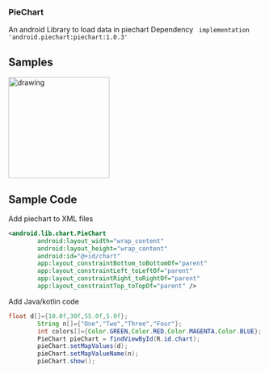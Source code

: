 ### PieChart

An android Library to load data in piechart
Dependency
   ` implementation  'android.piechart:piechart:1.0.3'`
   
   ## Samples
   <img src="https://user-images.githubusercontent.com/19813264/73049990-592e8100-3ea4-11ea-97bd-5a21a680af36.png" alt="drawing" width="200"/>
   
## Sample Code
Add piechart to XML files
```xml
<android.lib.chart.PieChart
        android:layout_width="wrap_content"
        android:layout_height="wrap_content"
        android:id="@+id/chart"
        app:layout_constraintBottom_toBottomOf="parent"
        app:layout_constraintLeft_toLeftOf="parent"
        app:layout_constraintRight_toRightOf="parent"
        app:layout_constraintTop_toTopOf="parent" />
```

Add Java/kotlin code
```java
float d[]={10.0f,30f,55.0f,5.0f};
        String n[]={"One","Two","Three","Four"};
        int colors[]={Color.GREEN,Color.RED,Color.MAGENTA,Color.BLUE};
        PieChart pieChart = findViewById(R.id.chart);
        pieChart.setMapValues(d);
        pieChart.setMapValueName(n);
        pieChart.show();
```





